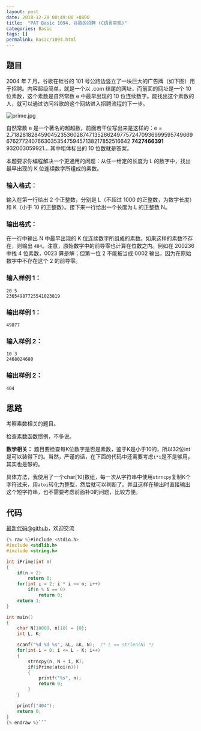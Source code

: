 ```yaml
---
layout: post
date: 2018-12-28 00:49:00 +0800
title:  "PAT Basic 1094. 谷歌的招聘 (C语言实现)"
categories: Basic
tags: []
permalink: Basic/1094.html
---
```


## 题目

2004 年 7 月，谷歌在硅谷的 101 号公路边竖立了一块巨大的广告牌（如下图）用于招聘。内容超级简单，就是一个以 .com
结尾的网址，而前面的网址是一个 10 位素数，这个素数是自然常数 e 中最早出现的 10
位连续数字。能找出这个素数的人，就可以通过访问谷歌的这个网站进入招聘流程的下一步。

![prime.jpg](https://images.ptausercontent.com/57148679-d574-4f49-b048-775c6c07791c.jpg)

自然常数 e 是一个著名的超越数，前面若干位写出来是这样的：e =
2.71828182845904523536028747135266249775724709369995957496696762772407663035354759457138217852516642
**7427466391** 932003059921... 其中粗体标出的 10 位数就是答案。

本题要求你编程解决一个更通用的问题：从任一给定的长度为 L 的数字中，找出最早出现的 K 位连续数字所组成的素数。

### 输入格式：

输入在第一行给出 2 个正整数，分别是 L（不超过 1000 的正整数，为数字长度）和 K（小于 10 的正整数）。接下来一行给出一个长度为 L 的正整数
N。

### 输出格式：

在一行中输出 N 中最早出现的 K 位连续数字所组成的素数。如果这样的素数不存在，则输出 `404`。注意，原始数字中的前导零也计算在位数之内。例如在
200236 中找 4 位素数，0023 算是解；但第一位 2 不能被当成 0002 输出，因为在原始数字中不存在这个 2 的前导零。

### 输入样例 1：

    
    
    20 5
    23654987725541023819
    

### 输出样例 1：

    
    
    49877
    

### 输入样例 2：

    
    
    10 3
    2468024680
    

### 输出样例 2：

    
    
    404
    



## 思路

考察素数相关的题目。

检查素数函数惯例，不多说。

**数学相关：**
题目要检查每K位数字是否是素数，鉴于K是小于10的，所以32位int是可以装得下的。当然，严谨的话，在下面的代码中还需要考虑`i*i`是不是够用，其实也是够的。

具体方法，我使用了一个char[10]数组，每一次从字符串中使用`strncpy`复制K个字符过来，用`atoi`转化为整型，然后就可以判断了。并且这样在输出时直接输出这个短字符串，也不需要考虑前面补0的问题，比较方便。

## 代码

[最新代码@github](https://github.com/OliverLew/PAT/blob/master/PATBasic/1094.c)，欢迎交流
```c
{% raw %}#include <stdio.h>
#include <stdlib.h>
#include <string.h>

int iPrime(int n)
{
    if(n < 2)
        return 0;
    for(int i = 2; i * i <= n; i++)
        if(n % i == 0)
            return 0;
    return 1;
}

int main()
{
    char N[1000], n[10] = {0};
    int L, K;

    scanf("%d %d %s", &L, &K, N);  /* L == strlen(N) */
    for(int i = 0; i <= L - K; i++)
    {
        strncpy(n, N + i, K);
        if(iPrime(atoi(n)))
        {
            printf("%s", n);
            return 0;
        }
    }

    printf("404");
    return 0;
}
{% endraw %}```
